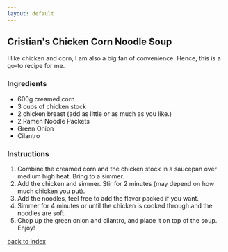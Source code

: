 ```yaml
---
layout: default
---
```


<!---
This is a comment. Note the triple dash to start, but double to end
-->

## Cristian's Chicken Corn Noodle Soup
<!---
Put your name or github username somewhere (Cristian Villazhannay)
-->
I like chicken and corn, I am also a big fan of convenience. Hence, this is a go-to recipe for me. 

### Ingredients
- 600g creamed corn
- 3 cups of chicken stock
- 2 chicken breast (add as little or as much as you like.)
- 2 Ramen Noodle Packets 
- Green Onion
- Cilantro

### Instructions
1. Combine the creamed corn and the chicken stock in a saucepan over medium high heat. Bring to a simmer. 
2. Add the chicken and simmer. Stir for 2 minutes (may depend on how much chicken you put).
3. Add the noodles, feel free to add the flavor packed if you want. 
4. Simmer for 4 minutes or until the chicken is cooked through and the noodles are soft. 
5. Chop up the green onion and cilantro, and place it on top of the soup. 
Enjoy!

<!--
Keep this link to return to the index
-->
[back to index](../)